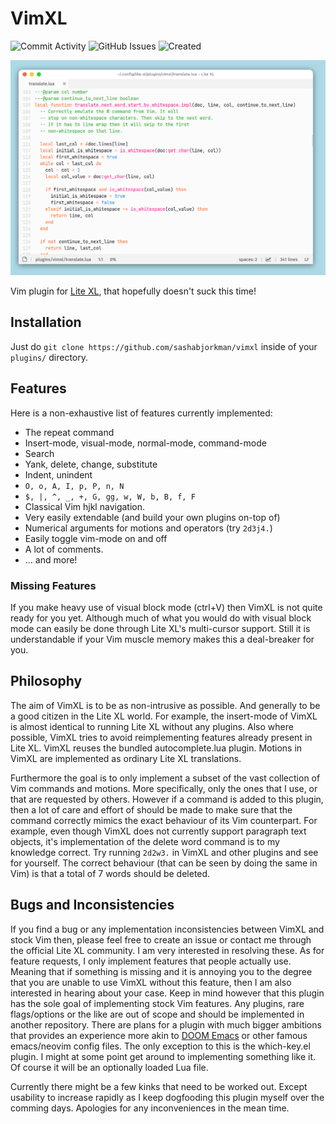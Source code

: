 # VimXL
![Commit Activity](https://img.shields.io/github/commit-activity/t/sashabjorkman/vimxl?label=Commits)
![GitHub Issues](https://img.shields.io/github/issues/sashabjorkman/vimxl?label=Issues)
![Created](https://img.shields.io/badge/Created-July%202025-%23EEE?style=flat)

![a teaser image of VimXL](teaser.png "LiteXL in action")

Vim plugin for [Lite XL](https://lite-xl.com/), that hopefully doesn't suck this time!

## Installation
Just do `git clone https://github.com/sashabjorkman/vimxl`
inside of your `plugins/` directory.

## Features
Here is a non-exhaustive list of features currently implemented:
* The repeat command
* Insert-mode, visual-mode, normal-mode, command-mode
* Search
* Yank, delete, change, substitute
* Indent, unindent
* `O, o, A, I, p, P, n, N`
* `$, |, ^, _, +, G, gg, w, W, b, B, f, F`
* Classical Vim hjkl navigation.
* Very easily extendable (and build your own plugins on-top of)
* Numerical arguments for motions and operators (try `2d3j4.`)
* Easily toggle vim-mode on and off
* A lot of comments.
* ... and more!

### Missing Features
If you make heavy use of visual block mode (ctrl+V)
then VimXL is not quite ready for you yet.
Although much of what you would do with visual block mode
can easily be done through Lite XL's multi-cursor support.
Still it is understandable if your
Vim muscle memory makes this a deal-breaker for you.

## Philosophy
The aim of VimXL is to be as non-intrusive as possible.
And generally to be a good citizen in the Lite XL world.
For example,
the insert-mode of VimXL is almost
identical to running Lite XL without any plugins.
Also where possible,
VimXL tries to avoid reimplementing features already present in Lite XL.
VimXL reuses the bundled autocomplete.lua plugin.
Motions in VimXL are implemented as ordinary Lite XL translations.

Furthermore the goal is to only implement a subset
of the vast collection of Vim commands and motions.
More specifically, only the ones that I use, or that are requested by others.
However if a command is added to this plugin,
then a lot of care and effort of should be made to make sure that the command
correctly mimics the exact behaviour of its Vim counterpart.
For example,
even though VimXL does not currently support paragraph text objects,
it's implementation of the delete word command is to my knowledge correct.
Try running `2d2w3.` in VimXL and other plugins and see for yourself. 
The correct behaviour (that can be seen by doing the same in Vim) is that
a total of 7 words should be deleted.

## Bugs and Inconsistencies
If you find a bug or any implementation inconsistencies between VimXL and stock
Vim then,
please feel free to create an issue
or contact me through the official Lite XL community.
I am very interested in resolving these.
As for feature requests, I only implement features that people actually use.
Meaning that if something is missing and it is annoying you to the degree
that you are unable to use VimXL without this feature,
then I am also interested in hearing about your case.
Keep in mind however that this plugin has
the sole goal of implementing stock Vim features.
Any plugins, rare flags/options or the like are out
of scope and should be implemented in another repository.
There are plans for a plugin with much bigger ambitions
that provides an experience more akin to
[DOOM Emacs](https://github.com/doomemacs/doomemacs)
or other famous emacs/neovim config files.
The only exception to this is the which-key.el plugin.
I might at some point get around to implementing something like it.
Of course it will be an optionally loaded Lua file.

Currently there might be a few kinks that need to be worked out.
Except usability to increase rapidly as I keep dogfooding this plugin myself
over the comming days. Apologies for any inconveniences in the mean time.
